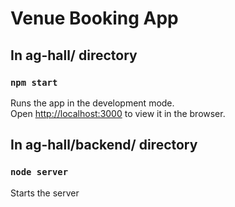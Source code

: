 # Venue Booking App

## In ag-hall/ directory

### `npm start`

Runs the app in the development mode.\
Open [http://localhost:3000](http://localhost:3000) to view it in the browser.

## In ag-hall/backend/ directory

### `node server`

Starts the server
